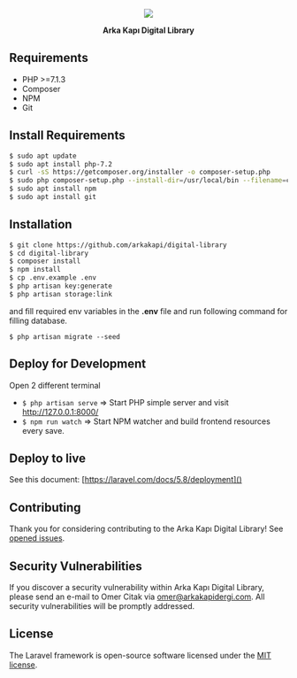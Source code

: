 <p align="center"><img src="public/images/logo.png" /></p>
<p align="center"><b>Arka Kapı Digital Library</b></p>

## Requirements

- PHP >=7.1.3
- Composer
- NPM
- Git

## Install Requirements

```sh
$ sudo apt update
$ sudo apt install php-7.2
$ curl -sS https://getcomposer.org/installer -o composer-setup.php
$ sudo php composer-setup.php --install-dir=/usr/local/bin --filename=composer
$ sudo apt install npm
$ sudo apt install git
```

## Installation

```sh
$ git clone https://github.com/arkakapi/digital-library
$ cd digital-library
$ composer install
$ npm install
$ cp .env.example .env
$ php artisan key:generate
$ php artisan storage:link
```
and fill required env variables in the **.env** file and run following command for filling database.

`$ php artisan migrate --seed`

## Deploy for Development

Open 2 different terminal

- `$ php artisan serve` => Start PHP simple server and visit http://127.0.0.1:8000/
- `$ npm run watch` => Start NPM watcher and build frontend resources every save.

## Deploy to live

See this document: [https://laravel.com/docs/5.8/deployment]()

## Contributing

Thank you for considering contributing to the Arka Kapı Digital Library! See [opened issues](https://github.com/arkakapi/digital-library/issues).

## Security Vulnerabilities

If you discover a security vulnerability within Arka Kapı Digital Library, please send an e-mail to Omer Citak via [omer@arkakapidergi.com](mailto:omer@arkakapidergi.com). All security vulnerabilities will be promptly addressed.

## License

The Laravel framework is open-source software licensed under the [MIT license](https://opensource.org/licenses/MIT).
